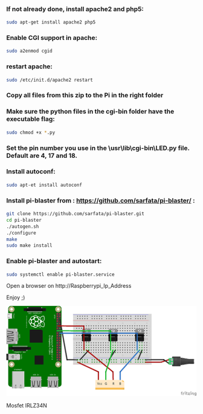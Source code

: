 ### If not already done, install apache2 and php5:

```bash
sudo apt-get install apache2 php5
```

### Enable CGI support in apache:
```bash
sudo a2enmod cgid
```

### restart apache:
```bash
sudo /etc/init.d/apache2 restart
```

### Copy all files from this zip to the Pi in the right folder

### Make sure the python files in the cgi-bin folder have the executable flag:
```bash
sudo chmod +x *.py
```

### Set the pin number you use in the \usr\lib\cgi-bin\LED.py file.  Default are 4, 17 and 18.

### Install autoconf:
```bash
sudo apt-et install autoconf
```

### Install pi-blaster from : https://github.com/sarfata/pi-blaster/ :
```bash
git clone https://github.com/sarfata/pi-blaster.git
cd pi-blaster
./autogen.sh
./configure
make
sudo make install
```

### Enable pi-blaster and autostart:
```bash
sudo systemctl enable pi-blaster.service
```

Open a browser on http://Raspberrypi_Ip_Address

Enjoy ;)

![hardware](https://github.com/SegFault42/RGB_led_remote/raw/master/hardware.png
)

Mosfet IRLZ34N
